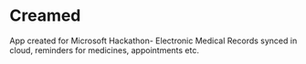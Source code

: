Creamed
=======

App created for Microsoft Hackathon- Electronic Medical Records synced in cloud, reminders for medicines, appointments etc.
